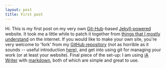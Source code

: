 ```yaml
---
layout: post
title: First post
---
```


Hi. This is my first post on my very own [Git-Hub](https://github.com)-based [Jekyll-powered](https://jekyllrb.com) website. It took me a little while to patch it together from [things that I mostly understand](https://www.smashingmagazine.com/2014/08/build-blog-jekyll-github-pages/) on the internet. If you would like to make your own site, you're very welcome to 'fork' from my [GitHub repository](https://github.com/calumdavey/calumdavey.github.io) (not as horrible as it sounds -- useful introduction [here](https://guides.github.com/activities/hello-world/)), and get into using git for managing your work (or at least your website). Final piece of the set-up: I am using [iA Writer](https://ia.net/writer/) with [markdown](https://www.markdowntutorial.com), both of which are simple and great to use. 
